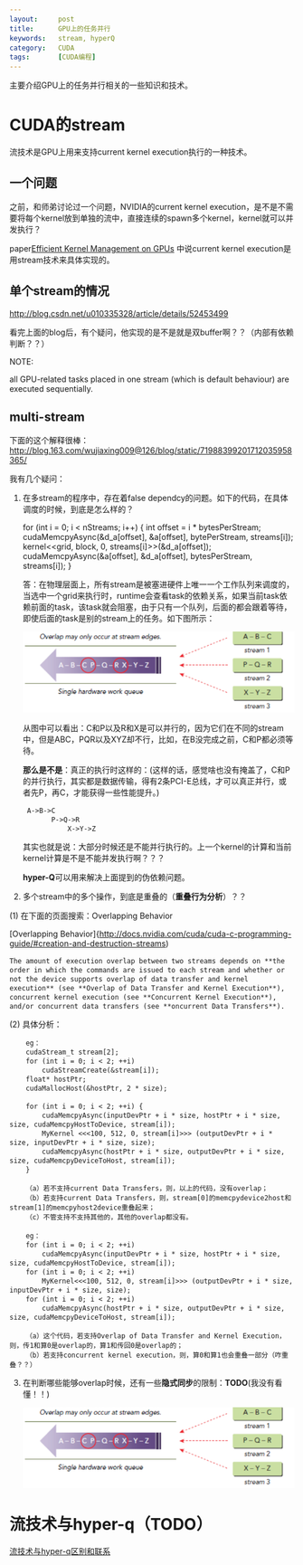 ```yaml
---
layout:     post
title:      GPU上的任务并行
keywords:   stream, hyperQ
category:   CUDA
tags:		[CUDA编程]
---
```


主要介绍GPU上的任务并行相关的一些知识和技术。

# CUDA的stream

流技术是GPU上用来支持current kernel execution执行的一种技术。


## 一个问题

之前，和师弟讨论过一个问题，NVIDIA的current kernel execution，是不是不需要将每个kernel放到单独的流中，直接连续的spawn多个kernel，kernel就可以并发执行？

paper[Efficient Kernel Management on GPUs](http://xueshu.baidu.com/s?wd=paperuri:(95553d5d2aa62e7f7a47add23dabdd9c)&filter=sc_long_sign&sc_ks_para=q%3DEfficient+kernel+management+on+GPUs&tn=SE_baiduxueshu_c1gjeupa&ie=utf-8&sc_us=2527773259732545580)
中说current kernel execution是用stream技术来具体实现的。


## 单个stream的情况

http://blog.csdn.net/u010335328/article/details/52453499

看完上面的blog后，有个疑问，他实现的是不是就是双buffer啊？？（内部有依赖判断？？）

NOTE:

all GPU-related tasks placed in one stream (which is default behaviour) are executed sequentially.

## multi-stream

下面的这个解释很棒：
http://blog.163.com/wujiaxing009@126/blog/static/71988399201712035958365/

我有几个疑问：

1. 在多stream的程序中，存在着false dependcy的问题。如下的代码，在具体调度的时候，到底是怎么样的？
   
    for (int i = 0; i < nStreams; i++) 
    {
        int offset = i * bytesPerStream;
        cudaMemcpyAsync(&d_a[offset], &a[offset], bytePerStream, streams[i]);
        kernel<<grid, block, 0, streams[i]>>(&d_a[offset]);
        cudaMemcpyAsync(&a[offset], &d_a[offset], bytesPerStream, streams[i]);
    }

    答：在物理层面上，所有stream是被塞进硬件上唯一一个工作队列来调度的，当选中一个grid来执行时，runtime会查看task的依赖关系，如果当前task依赖前面的task，该task就会阻塞，由于只有一个队列，后面的都会跟着等待，即使后面的task是别的stream上的任务。如下图所示：
    
    ![](/images/cuda/stream-1.png)

    从图中可以看出：C和P以及R和X是可以并行的，因为它们在不同的stream中，但是ABC，PQR以及XYZ却不行，比如，在B没完成之前，C和P都必须等待。
    
    **那么是不是**：真正的执行时这样的：(这样的话，感觉啥也没有掩盖了，C和P的并行执行，其实都是数据传输，得有2条PCI-E总线，才可以真正并行，或者先P，再C，才能获得一些性能提升。)
    
        A->B->C
              P->Q->R
                  X->Y->Z

    其实也就是说：大部分时候还是不能并行执行的。上一个kernel的计算和当前kernel计算是不是不能并发执行啊？？？

   **hyper-Q**可以用来解决上面提到的伪依赖问题。



2. 多个stream中的多个操作，到底是重叠的（**重叠行为分析**）？？

(1) 在下面的页面搜索：Overlapping Behavior

[Overlapping Behavior]{http://docs.nvidia.com/cuda/cuda-c-programming-guide/#creation-and-destruction-streams)

    The amount of execution overlap between two streams depends on **the order in which the commands are issued to each stream and whether or not the device supports overlap of data transfer and kernel execution** (see **Overlap of Data Transfer and Kernel Execution**), concurrent kernel execution (see **Concurrent Kernel Execution**), and/or concurrent data transfers (see **oncurrent Data Transfers**).

(2) 具体分析：

        eg：
        cudaStream_t stream[2]; 
        for (int i = 0; i < 2; ++i) 
            cudaStreamCreate(&stream[i]); 
        float* hostPtr; 
        cudaMallocHost(&hostPtr, 2 * size);

        for (int i = 0; i < 2; ++i) { 
            cudaMemcpyAsync(inputDevPtr + i * size, hostPtr + i * size, size, cudaMemcpyHostToDevice, stream[i]); 
            MyKernel <<<100, 512, 0, stream[i]>>> (outputDevPtr + i * size, inputDevPtr + i * size, size); 
            cudaMemcpyAsync(hostPtr + i * size, outputDevPtr + i * size, size, cudaMemcpyDeviceToHost, stream[i]); 
        }

        （a）若不支持current Data Transfers，则，以上的代码，没有overlap；
        （b）若支持current Data Transfers，则，stream[0]的memcpydevice2host和stream[1]的memcpyhost2device重叠起来；
        （c）不管支持不支持其他的，其他的overlap都没有。

        eg：
        for (int i = 0; i < 2; ++i) 
            cudaMemcpyAsync(inputDevPtr + i * size, hostPtr + i * size, size, cudaMemcpyHostToDevice, stream[i]); 
        for (int i = 0; i < 2; ++i) 
            MyKernel<<<100, 512, 0, stream[i]>>> (outputDevPtr + i * size, inputDevPtr + i * size, size); 
        for (int i = 0; i < 2; ++i) 
            cudaMemcpyAsync(hostPtr + i * size, outputDevPtr + i * size, size, cudaMemcpyDeviceToHost, stream[i]);

        （a）这个代码，若支持Overlap of Data Transfer and Kernel Execution，则，传1和算0是overlap的，算1和传回0是overlap的；
        （b）若支持concurrent kernel execution，则，算0和算1也会重叠一部分（咋重叠？？）


3. 在判断哪些能够overlap时候，还有一些**隐式同步**的限制：**TODO**(我没有看懂！！)

    ![](/images/cuda/stream-1.png)


# 流技术与hyper-q（TODO）

[流技术与hyper-q区别和联系](http://blog.163.com/wujiaxing009@126/blog/static/71988399201712035958365/)



